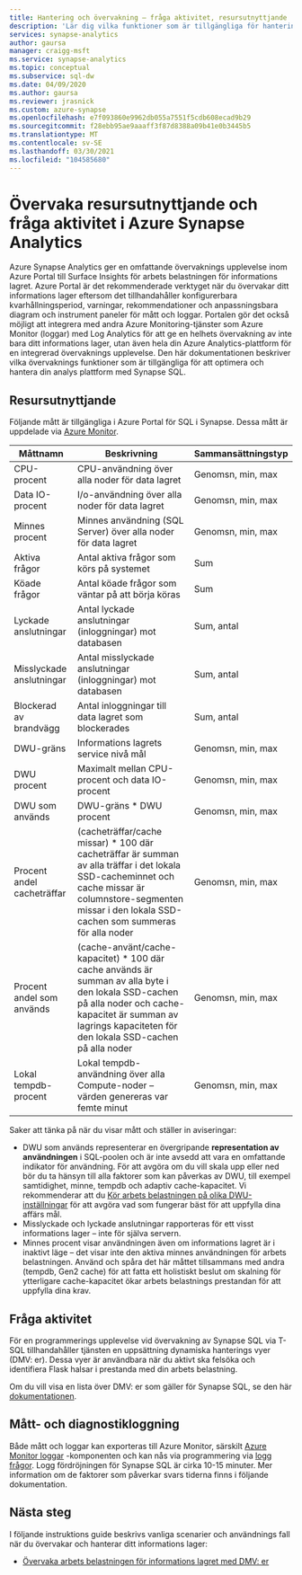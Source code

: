 ```yaml
---
title: Hantering och övervakning – fråga aktivitet, resursutnyttjande
description: 'Lär dig vilka funktioner som är tillgängliga för hantering och övervakning av Azure Synapse Analytics. Använd Azure Portal-och DMV: er (Dynamic Management views) för att förstå frågans aktivitet och resursutnyttjande för ditt informations lager.'
services: synapse-analytics
author: gaursa
manager: craigg-msft
ms.service: synapse-analytics
ms.topic: conceptual
ms.subservice: sql-dw
ms.date: 04/09/2020
ms.author: gaursa
ms.reviewer: jrasnick
ms.custom: azure-synapse
ms.openlocfilehash: e7f093860e9962db055a7551f5cdb608ecad9b29
ms.sourcegitcommit: f28ebb95ae9aaaff3f87d8388a09b41e0b3445b5
ms.translationtype: MT
ms.contentlocale: sv-SE
ms.lasthandoff: 03/30/2021
ms.locfileid: "104585680"
---
```

# <a name="monitoring-resource-utilization-and-query-activity-in-azure-synapse-analytics"></a>Övervaka resursutnyttjande och fråga aktivitet i Azure Synapse Analytics

Azure Synapse Analytics ger en omfattande övervaknings upplevelse inom Azure Portal till Surface Insights för arbets belastningen för informations lagret. Azure Portal är det rekommenderade verktyget när du övervakar ditt informations lager eftersom det tillhandahåller konfigurerbara kvarhållningsperiod, varningar, rekommendationer och anpassningsbara diagram och instrument paneler för mått och loggar. Portalen gör det också möjligt att integrera med andra Azure Monitoring-tjänster som Azure Monitor (loggar) med Log Analytics för att ge en helhets övervakning av inte bara ditt informations lager, utan även hela din Azure Analytics-plattform för en integrerad övervaknings upplevelse. Den här dokumentationen beskriver vilka övervaknings funktioner som är tillgängliga för att optimera och hantera din analys plattform med Synapse SQL.

## <a name="resource-utilization"></a>Resursutnyttjande

Följande mått är tillgängliga i Azure Portal för SQL i Synapse. Dessa mått är uppdelade via [Azure Monitor](../../azure-monitor/data-platform.md?bc=%2fazure%2fsynapse-analytics%2fsql-data-warehouse%2fbreadcrumb%2ftoc.json&toc=%2fazure%2fsynapse-analytics%2fsql-data-warehouse%2ftoc.json#metrics).

| Måttnamn             | Beskrivning                                                  | Sammansättningstyp |
| ----------------------- | ------------------------------------------------------------ | ---------------- |
| CPU-procent          | CPU-användning över alla noder för data lagret      | Genomsn, min, max    |
| Data IO-procent      | I/o-användning över alla noder för data lagret       | Genomsn, min, max    |
| Minnes procent       | Minnes användning (SQL Server) över alla noder för data lagret | Genomsn, min, max   |
| Aktiva frågor          | Antal aktiva frågor som körs på systemet             | Sum              |
| Köade frågor          | Antal köade frågor som väntar på att börja köras          | Sum              |
| Lyckade anslutningar  | Antal lyckade anslutningar (inloggningar) mot databasen | Sum, antal       |
| Misslyckade anslutningar      | Antal misslyckade anslutningar (inloggningar) mot databasen | Sum, antal       |
| Blockerad av brandvägg     | Antal inloggningar till data lagret som blockerades     | Sum, antal       |
| DWU-gräns               | Informations lagrets service nivå mål                | Genomsn, min, max    |
| DWU procent          | Maximalt mellan CPU-procent och data IO-procent        | Genomsn, min, max    |
| DWU som används                | DWU-gräns * DWU procent                                   | Genomsn, min, max    |
| Procent andel cacheträffar    | (cacheträffar/cache missar) * 100 där cacheträffar är summan av alla träffar i det lokala SSD-cacheminnet och cache missar är columnstore-segmenten missar i den lokala SSD-cachen som summeras för alla noder | Genomsn, min, max    |
| Procent andel som används   | (cache-använt/cache-kapacitet) * 100 där cache används är summan av alla byte i den lokala SSD-cachen på alla noder och cache-kapacitet är summan av lagrings kapaciteten för den lokala SSD-cachen på alla noder | Genomsn, min, max    |
| Lokal tempdb-procent | Lokal tempdb-användning över alla Compute-noder – värden genereras var femte minut | Genomsn, min, max    |

Saker att tänka på när du visar mått och ställer in aviseringar:

- DWU som används representerar en övergripande **representation av användningen** i SQL-poolen och är inte avsedd att vara en omfattande indikator för användning. För att avgöra om du vill skala upp eller ned bör du ta hänsyn till alla faktorer som kan påverkas av DWU, till exempel samtidighet, minne, tempdb och adaptiv cache-kapacitet. Vi rekommenderar att du [Kör arbets belastningen på olika DWU-inställningar](sql-data-warehouse-manage-compute-overview.md#finding-the-right-size-of-data-warehouse-units) för att avgöra vad som fungerar bäst för att uppfylla dina affärs mål.
- Misslyckade och lyckade anslutningar rapporteras för ett visst informations lager – inte för själva servern.
- Minnes procent visar användningen även om informations lagret är i inaktivt läge – det visar inte den aktiva minnes användningen för arbets belastningen. Använd och spåra det här måttet tillsammans med andra (tempdb, Gen2 cache) för att fatta ett holistiskt beslut om skalning för ytterligare cache-kapacitet ökar arbets belastnings prestandan för att uppfylla dina krav.

## <a name="query-activity"></a>Fråga aktivitet

För en programmerings upplevelse vid övervakning av Synapse SQL via T-SQL tillhandahåller tjänsten en uppsättning dynamiska hanterings vyer (DMV: er). Dessa vyer är användbara när du aktivt ska felsöka och identifiera Flask halsar i prestanda med din arbets belastning.

Om du vill visa en lista över DMV: er som gäller för Synapse SQL, se den här [dokumentationen](../sql/reference-tsql-system-views.md#dedicated-sql-pool-dynamic-management-views-dmvs). 

## <a name="metrics-and-diagnostics-logging"></a>Mått- och diagnostikloggning 

Både mått och loggar kan exporteras till Azure Monitor, särskilt [Azure Monitor loggar](../../azure-monitor/logs/log-query-overview.md?toc=/azure/synapse-analytics/sql-data-warehouse/toc.json&bc=/azure/synapse-analytics/sql-data-warehouse/breadcrumb/toc.json) -komponenten och kan nås via programmering via [logg frågor](../../azure-monitor/logs/log-analytics-tutorial.md?bc=%2fazure%2fsynapse-analytics%2fsql-data-warehouse%2fbreadcrumb%2ftoc.json&toc=%2fazure%2fsynapse-analytics%2fsql-data-warehouse%2ftoc.json). Logg fördröjningen för Synapse SQL är cirka 10-15 minuter. Mer information om de faktorer som påverkar svars tiderna finns i följande dokumentation.

## <a name="next-steps"></a>Nästa steg

I följande instruktions guide beskrivs vanliga scenarier och användnings fall när du övervakar och hanterar ditt informations lager:

- [Övervaka arbets belastningen för informations lagret med DMV: er](sql-data-warehouse-manage-monitor.md)